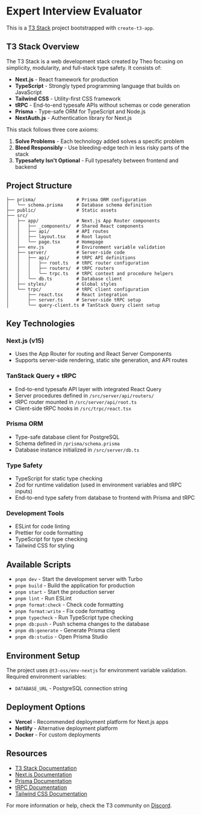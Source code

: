 # Expert Interview Evaluator

This is a [T3 Stack](https://create.t3.gg/) project bootstrapped with `create-t3-app`.

## T3 Stack Overview

The T3 Stack is a web development stack created by Theo focusing on simplicity, modularity, and full-stack type safety. It consists of:

- **Next.js** - React framework for production
- **TypeScript** - Strongly typed programming language that builds on JavaScript
- **Tailwind CSS** - Utility-first CSS framework
- **tRPC** - End-to-end typesafe APIs without schemas or code generation
- **Prisma** - Type-safe ORM for TypeScript and Node.js
- **NextAuth.js** - Authentication library for Next.js

This stack follows three core axioms:

1. **Solve Problems** - Each technology added solves a specific problem
2. **Bleed Responsibly** - Use bleeding-edge tech in less risky parts of the stack
3. **Typesafety Isn't Optional** - Full typesafety between frontend and backend

## Project Structure

```
├── prisma/               # Prisma ORM configuration
│   └── schema.prisma     # Database schema definition
├── public/               # Static assets
├── src/
│   ├── app/              # Next.js App Router components
│   │   ├── _components/  # Shared React components
│   │   ├── api/          # API routes
│   │   ├── layout.tsx    # Root layout
│   │   └── page.tsx      # Homepage
│   ├── env.js            # Environment variable validation
│   ├── server/           # Server-side code
│   │   ├── api/          # tRPC API definitions
│   │   │   ├── root.ts   # tRPC router configuration
│   │   │   ├── routers/  # tRPC routers
│   │   │   └── trpc.ts   # tRPC context and procedure helpers
│   │   └── db.ts         # Database client
│   ├── styles/           # Global styles
│   └── trpc/             # tRPC client configuration
│       ├── react.tsx     # React integration
│       ├── server.ts     # Server-side tRPC setup
│       └── query-client.ts # TanStack Query client setup
```

## Key Technologies

### Next.js (v15)

- Uses the App Router for routing and React Server Components
- Supports server-side rendering, static site generation, and API routes

### TanStack Query + tRPC

- End-to-end typesafe API layer with integrated React Query
- Server procedures defined in `/src/server/api/routers/`
- tRPC router mounted in `/src/server/api/root.ts`
- Client-side tRPC hooks in `/src/trpc/react.tsx`

### Prisma ORM

- Type-safe database client for PostgreSQL
- Schema defined in `/prisma/schema.prisma`
- Database instance initialized in `/src/server/db.ts`

### Type Safety

- TypeScript for static type checking
- Zod for runtime validation (used in environment variables and tRPC inputs)
- End-to-end type safety from database to frontend with Prisma and tRPC

### Development Tools

- ESLint for code linting
- Prettier for code formatting
- TypeScript for type checking
- Tailwind CSS for styling

## Available Scripts

- `pnpm dev` - Start the development server with Turbo
- `pnpm build` - Build the application for production
- `pnpm start` - Start the production server
- `pnpm lint` - Run ESLint
- `pnpm format:check` - Check code formatting
- `pnpm format:write` - Fix code formatting
- `pnpm typecheck` - Run TypeScript type checking
- `pnpm db:push` - Push schema changes to the database
- `pnpm db:generate` - Generate Prisma client
- `pnpm db:studio` - Open Prisma Studio

## Environment Setup

The project uses `@t3-oss/env-nextjs` for environment variable validation. Required environment variables:

- `DATABASE_URL` - PostgreSQL connection string

## Deployment Options

- **Vercel** - Recommended deployment platform for Next.js apps
- **Netlify** - Alternative deployment platform
- **Docker** - For custom deployments

## Resources

- [T3 Stack Documentation](https://create.t3.gg/)
- [Next.js Documentation](https://nextjs.org/docs)
- [Prisma Documentation](https://prisma.io/docs)
- [tRPC Documentation](https://trpc.io/docs)
- [Tailwind CSS Documentation](https://tailwindcss.com/docs)

For more information or help, check the T3 community on [Discord](https://t3.gg/discord).
